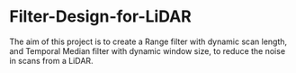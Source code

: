 # Filter-Design-for-LiDAR

The aim of this project is to create a Range filter with dynamic scan length, and Temporal Median filter with dynamic window size, to reduce the noise in scans from a LiDAR.
